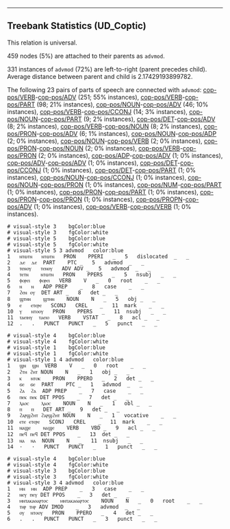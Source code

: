 

--------------------------------------------------------------------------------

## Treebank Statistics (UD_Coptic)

This relation is universal.

459 nodes (5%) are attached to their parents as `advmod`.

331 instances of `advmod` (72%) are left-to-right (parent precedes child).
Average distance between parent and child is 2.17429193899782.

The following 23 pairs of parts of speech are connected with `advmod`: [cop-pos/VERB]()-[cop-pos/ADV]() (251; 55% instances), [cop-pos/VERB]()-[cop-pos/PART]() (98; 21% instances), [cop-pos/NOUN]()-[cop-pos/ADV]() (46; 10% instances), [cop-pos/VERB]()-[cop-pos/CCONJ]() (14; 3% instances), [cop-pos/NOUN]()-[cop-pos/PART]() (9; 2% instances), [cop-pos/DET]()-[cop-pos/ADV]() (8; 2% instances), [cop-pos/VERB]()-[cop-pos/NOUN]() (8; 2% instances), [cop-pos/PRON]()-[cop-pos/ADV]() (6; 1% instances), [cop-pos/NOUN]()-[cop-pos/ADP]() (2; 0% instances), [cop-pos/NOUN]()-[cop-pos/VERB]() (2; 0% instances), [cop-pos/PRON]()-[cop-pos/NOUN]() (2; 0% instances), [cop-pos/VERB]()-[cop-pos/PRON]() (2; 0% instances), [cop-pos/ADP]()-[cop-pos/ADV]() (1; 0% instances), [cop-pos/ADV]()-[cop-pos/ADV]() (1; 0% instances), [cop-pos/DET]()-[cop-pos/CCONJ]() (1; 0% instances), [cop-pos/DET]()-[cop-pos/PART]() (1; 0% instances), [cop-pos/NOUN]()-[cop-pos/CCONJ]() (1; 0% instances), [cop-pos/NOUN]()-[cop-pos/PRON]() (1; 0% instances), [cop-pos/NUM]()-[cop-pos/PART]() (1; 0% instances), [cop-pos/PRON]()-[cop-pos/PART]() (1; 0% instances), [cop-pos/PRON]()-[cop-pos/PRON]() (1; 0% instances), [cop-pos/PROPN]()-[cop-pos/ADV]() (1; 0% instances), [cop-pos/VERB]()-[cop-pos/VERB]() (1; 0% instances).


~~~ conllu
# visual-style 3	bgColor:blue
# visual-style 3	fgColor:white
# visual-style 5	bgColor:blue
# visual-style 5	fgColor:white
# visual-style 5 3 advmod	color:blue
1	ⲛⲧⲱⲧⲛ	ⲛⲧⲱⲧⲛ	PRON	PPERI	_	5	dislocated	_	_
2	ⲇⲉ	ⲇⲉ	PART	PTC	_	5	advmod	_	_
3	ⲧⲉⲛⲟⲩ	ⲧⲉⲛⲟⲩ	ADV	ADV	_	5	advmod	_	_
4	ⲧⲉⲧⲛ	ⲛⲧⲱⲧⲛ	PRON	PPERS	_	5	nsubj	_	_
5	ⲫⲟⲣⲉⲓ	ⲫⲟⲣⲉⲓ	VERB	V	_	0	root	_	_
6	ⲛ	ⲛ	ADP	PREP	_	8	case	_	_
7	ϩⲉⲛ	ⲟⲩ	DET	ART	_	8	det	_	_
8	ϣⲧⲏⲛ	ϣⲧⲏⲛ	NOUN	N	_	5	obj	_	_
9	ⲉ	ⲉⲧⲉⲣⲉ	SCONJ	CREL	_	11	mark	_	_
10	ⲩ	ⲛⲧⲟⲟⲩ	PRON	PPERS	_	11	nsubj	_	_
11	ⲧⲁⲉⲓⲏⲩ	ⲧⲁⲉⲓⲟ	VERB	VSTAT	_	8	acl	_	_
12	.	.	PUNCT	PUNCT	_	5	punct	_	_

~~~


~~~ conllu
# visual-style 4	bgColor:blue
# visual-style 4	fgColor:white
# visual-style 1	bgColor:blue
# visual-style 1	fgColor:white
# visual-style 1 4 advmod	color:blue
1	ϣⲛ	ϣⲛ	VERB	V	_	0	root	_	_
2	ϩⲧⲏ	ϩⲏⲧ	NOUN	N	_	1	obj	_	_
3	ⲕ	ⲛⲧⲟⲕ	PRON	PPERO	_	2	det	_	_
4	ϭⲉ	ϭⲉ	PART	PTC	_	1	advmod	_	_
5	ϩⲁ	ϩⲁ	ADP	PREP	_	7	case	_	_
6	ⲡⲉⲕ	ⲡⲉⲕ	DET	PPOS	_	7	det	_	_
7	ⲗⲁⲟⲥ	ⲗⲁⲟⲥ	NOUN	N	_	1	obl	_	_
8	ⲡ	ⲡ	DET	ART	_	9	det	_	_
9	ϩⲁⲣϣϩⲏⲧ	ϩⲁⲣϣϩⲏⲧ	NOUN	N	_	1	vocative	_	_
10	ⲉⲧⲉ	ⲉⲧⲉⲣⲉ	SCONJ	CREL	_	11	mark	_	_
11	ⲛⲁϣⲉ	ⲛⲁϣⲉ	VERB	VBD	_	9	acl	_	_
12	ⲡⲉϥ	ⲡⲉϥ	DET	PPOS	_	13	det	_	_
13	ⲛⲁ	ⲛⲁ	NOUN	N	_	11	nsubj	_	_
14	·	·	PUNCT	PUNCT	_	1	punct	_	_

~~~


~~~ conllu
# visual-style 4	bgColor:blue
# visual-style 4	fgColor:white
# visual-style 3	bgColor:blue
# visual-style 3	fgColor:white
# visual-style 3 4 advmod	color:blue
1	ⲙⲛ	ⲙⲛ	ADP	PREP	_	3	case	_	_
2	ⲛⲉⲩ	ⲡⲉⲩ	DET	PPOS	_	3	det	_	_
3	ⲙⲛⲧⲁⲕⲁⲑⲁⲣⲧⲟⲥ	ⲙⲛⲧⲁⲕⲁⲑⲁⲣⲧⲟⲥ	NOUN	N	_	0	root	_	_
4	ⲧⲏⲣ	ⲧⲏⲣ	ADV	IMOD	_	3	advmod	_	_
5	ⲟⲩ	ⲛⲧⲟⲟⲩ	PRON	PPERO	_	4	det	_	_
6	.	.	PUNCT	PUNCT	_	3	punct	_	_

~~~


